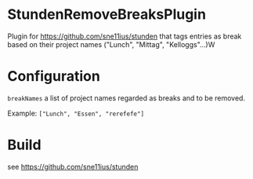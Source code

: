 StundenRemoveBreaksPlugin
=========================

Plugin for https://github.com/sne11ius/stunden that tags entries as break based on their project names ("Lunch", "Mittag", "Kelloggs"...)W

Configuration
=============

`breakNames` a list of project names regarded as breaks and to be removed.

Example: `["Lunch", "Essen", "rerefefe"]`

Build
=====
see https://github.com/sne11ius/stunden

